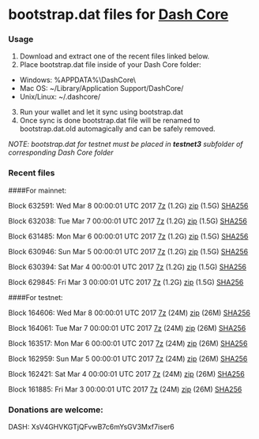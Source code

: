# bootstrap.dat files for [Dash Core](https://www.dash.org)

### Usage

1. Download and extract one of the recent files linked below.
2. Place bootstrap.dat file inside of your Dash Core folder:
 - Windows: %APPDATA%\DashCore\
 - Mac OS: ~/Library/Application Support/DashCore/
 - Unix/Linux: ~/.dashcore/
3. Run your wallet and let it sync using bootstrap.dat
4. Once sync is done bootstrap.dat file will be renamed to bootstrap.dat.old automagically and can be safely removed.

_NOTE: bootstrap.dat for testnet must be placed in **testnet3** subfolder of corresponding Dash Core folder_

### Recent files

####For mainnet:

Block 632591: Wed Mar  8 00:00:01 UTC 2017 [7z](https://transfer.sh/jzJh7/bootstrap.dat.20170308.7z) (1.2G) [zip](https://transfer.sh/nb2KF/bootstrap.dat.20170308.zip) (1.5G) [SHA256](https://transfer.sh/JUduL/sha256.txt)

Block 632038: Tue Mar  7 00:00:01 UTC 2017 [7z](https://transfer.sh/15fSaE/bootstrap.dat.20170307.7z) (1.2G) [zip](https://transfer.sh/R1uP7/bootstrap.dat.20170307.zip) (1.5G) [SHA256](https://transfer.sh/13QiT2/sha256.txt)

Block 631485: Mon Mar  6 00:00:01 UTC 2017 [7z](https://transfer.sh/eFB4s/bootstrap.dat.20170306.7z) (1.2G) [zip](https://transfer.sh/U2tfZ/bootstrap.dat.20170306.zip) (1.5G) [SHA256](https://transfer.sh/WWwWi/sha256.txt)

Block 630946: Sun Mar  5 00:00:01 UTC 2017 [7z](https://transfer.sh/129uqS/bootstrap.dat.20170305.7z) (1.2G) [zip](https://transfer.sh/7lCaG/bootstrap.dat.20170305.zip) (1.5G) [SHA256](https://transfer.sh/CcBbc/sha256.txt)

Block 630394: Sat Mar  4 00:00:01 UTC 2017 [7z](https://transfer.sh/hW7L1/bootstrap.dat.20170304.7z) (1.2G) [zip](https://transfer.sh/15NKZK/bootstrap.dat.20170304.zip) (1.5G) [SHA256](https://transfer.sh/oGJ5x/sha256.txt)

Block 629845: Fri Mar  3 00:00:01 UTC 2017 [7z](https://transfer.sh/sWa1p/bootstrap.dat.20170303.7z) (1.2G) [zip](https://transfer.sh/103rFE/bootstrap.dat.20170303.zip) (1.5G) [SHA256](https://transfer.sh/aGrvO/sha256.txt)

####For testnet:

Block 164606: Wed Mar  8 00:00:01 UTC 2017 [7z](https://transfer.sh/9WrJn/bootstrap.dat.20170308.7z) (24M) [zip](https://transfer.sh/wnCto/bootstrap.dat.20170308.zip) (26M) [SHA256](https://transfer.sh/8jepO/sha256.txt)

Block 164061: Tue Mar  7 00:00:01 UTC 2017 [7z](https://transfer.sh/jSBgX/bootstrap.dat.20170307.7z) (24M) [zip](https://transfer.sh/uZH4T/bootstrap.dat.20170307.zip) (26M) [SHA256](https://transfer.sh/ZWxiU/sha256.txt)

Block 163517: Mon Mar  6 00:00:01 UTC 2017 [7z](https://transfer.sh/146WTd/bootstrap.dat.20170306.7z) (24M) [zip](https://transfer.sh/4zC6P/bootstrap.dat.20170306.zip) (26M) [SHA256](https://transfer.sh/jRccI/sha256.txt)

Block 162959: Sun Mar  5 00:00:01 UTC 2017 [7z](https://transfer.sh/HBYoD/bootstrap.dat.20170305.7z) (24M) [zip](https://transfer.sh/q3wiI/bootstrap.dat.20170305.zip) (26M) [SHA256](https://transfer.sh/ku5pp/sha256.txt)

Block 162421: Sat Mar  4 00:00:01 UTC 2017 [7z](https://transfer.sh/vpkP0/bootstrap.dat.20170304.7z) (24M) [zip](https://transfer.sh/GLFaj/bootstrap.dat.20170304.zip) (26M) [SHA256](https://transfer.sh/Et9sC/sha256.txt)

Block 161885: Fri Mar  3 00:00:01 UTC 2017 [7z](https://transfer.sh/XrPP8/bootstrap.dat.20170303.7z) (24M) [zip](https://transfer.sh/K8288/bootstrap.dat.20170303.zip) (26M) [SHA256](https://transfer.sh/dLzaq/sha256.txt)

### Donations are welcome:

DASH: XsV4GHVKGTjQFvwB7c6mYsGV3Mxf7iser6
